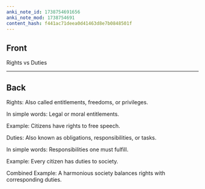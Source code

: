 ```yaml
---
anki_note_id: 1738754691656
anki_note_mod: 1738754691
content_hash: f441ac71deea0d41463d8e7b0848501f
---
```


## Front

Rights vs Duties

<hr/>

## Back

Rights: Also called entitlements, freedoms, or privileges.  
  
In simple words: Legal or moral entitlements.  
  
Example: Citizens have rights to free speech.  
  
Duties: Also known as obligations, responsibilities, or tasks.  
  
In simple words: Responsibilities one must fulfill.  
  
Example: Every citizen has duties to society.  
  
Combined Example: A harmonious society balances rights with corresponding duties.